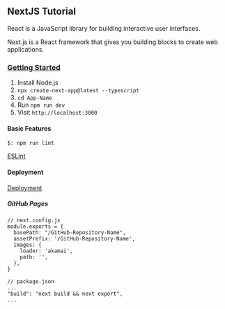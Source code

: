 ## NextJS Tutorial

React is a JavaScript library for building interactive user interfaces.  

Next.js is a React framework that gives you building blocks to create web applications.

### [Getting Started](https://nextjs.org/docs/getting-started)

1) Install Node.js
2) `npx create-next-app@latest --typescript`
3) `cd App-Name`
4) Run `npm run dev`
5) Visit `http://localhost:3000`

#### Basic Features

```
$: npm run lint
```

[ESLint](https://nextjs.org/docs/basic-features/eslint)  

#### Deployment

[Deployment](https://nextjs.org/docs/deployment)  

##### GitHub Pages

```
// next.config.js
module.exports = {
  basePath: "/GitHub-Repository-Name",
  assetPrefix: '/GitHub-Repository-Name',
  images: {
    loader: 'akamai',
    path: '',
  },
}
```

```
// package.json
...
"build": "next build && next export",
...
```
